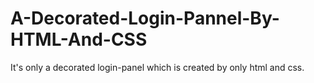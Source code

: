 # A-Decorated-Login-Pannel-By-HTML-And-CSS
It's only a decorated login-panel which is created by only html and css.

